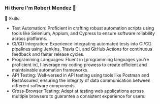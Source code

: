 ### Hi there I'm Robert Mendez 👋

🔧 Skills:

- Test Automation: Proficient in crafting robust automation scripts using tools like Selenium, Appium, and Cypress to ensure software reliability across platforms.
- CI/CD Integration: Experience integrating automated tests into CI/CD pipelines using Jenkins, Travis CI, and GitHub Actions for continuous feedback and faster release cycles.
- Programming Languages: Fluent in [programming languages you're proficient in], I leverage my coding prowess to create efficient and maintainable automation frameworks.
- API Testing: Well-versed in API testing using tools like Postman and RestAssured, ensuring the integrity of data communication between different software components.
- Cross-Browser Testing: Adept at testing web applications across multiple browsers to guarantee a consistent experience for users.
